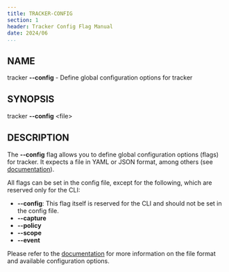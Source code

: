 ```yaml
---
title: TRACKER-CONFIG
section: 1
header: Tracker Config Flag Manual
date: 2024/06
...
```


## NAME

tracker **\-\-config** - Define global configuration options for tracker

## SYNOPSIS

tracker **\-\-config** <file\>

## DESCRIPTION

The **\-\-config** flag allows you to define global configuration options (flags) for tracker. It expects a file in YAML or JSON format, among others (see [documentation](../install/config/kubernetes.md)).

All flags can be set in the config file, except for the following, which are reserved only for the CLI:

- **\-\-config**: This flag itself is reserved for the CLI and should not be set in the config file.
- **\-\-capture**
- **\-\-policy**
- **\-\-scope**
- **\-\-event**

Please refer to the [documentation](../install/config/kubernetes.md) for more information on the file format and available configuration options.
